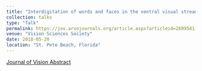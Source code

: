 ```yaml
---
title: "Interdigitation of words and faces in the ventral visual stream."
collection: talks
type: "Talk"
permalink: https://jov.arvojournals.org/article.aspx?articleid=2699541
venue: "Vision Sciences Society"
date: 2018-05-20
location: "St. Pete Beach, Florida"
---
```

[Journal of Vision Abstract](https://jov.arvojournals.org/article.aspx?articleid=2699541)
